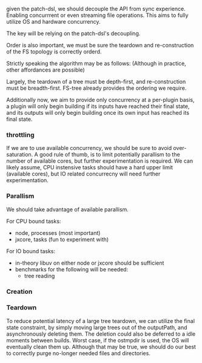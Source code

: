 given the patch-dsl, we should decouple the API from sync experience. Enabling
concurrrent or even streaming file operations. This aims to fully utilize OS
and hardware concurrency.

The key will be relying on the patch-dsl's decoupling.

Order is also important, we must be sure the teardown and re-construction of
the FS topology is correctly orderd.

Strictly speaking the algorithm may be as follows: (Although in practice, other
affordances are possible)

Largely, the teardown of a tree must be depth-first, and re-construction must
be breadth-first. FS-tree already provides the ordering we require.

Additionally now, we aim to provide only concurrency at a per-plugin basis, a
plugin will only begin building if its inputs have reached their final state,
and its outputs will only begin building once its own input has reached its
final state.

### throttling

If we are to use available concurrency, we should be sure to avoid
over-saturation. A good rule of thumb, is to limit potentially parallism to the
number of available cores, but further experimentation is required. We can
likely assume, CPU instensive tasks should have a hard upper limit (available
cores), but IO related concurrecny will need further experimentation.

### Parallism

We should take advantage of available parallism.

For CPU bound tasks:

* node, processes (most important)
* jxcore, tasks (fun to experiment with)

For IO bound tasks:

* in-theory libuv on either node or jxcore should be sufficient
* benchmarks for the following will be needed:
  * tree reading


### Creation

### Teardown

To reduce potential latency of a large tree teardown, we can utilize the final
state constraint, by simply moving large trees out of the outputPath, and
asynchronously deleting them. The deletion could also be deferred to a idle
moments between builds. Worst case, if the ostmpdir is used, the OS will
eventually clean them up. Although that may be true, we should do our best to
correctly purge no-longer needed files and directories.



